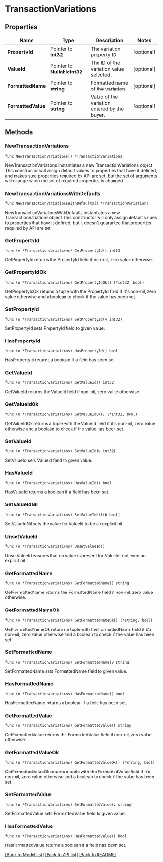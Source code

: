 # TransactionVariations

## Properties

Name | Type | Description | Notes
------------ | ------------- | ------------- | -------------
**PropertyId** | Pointer to **int32** | The variation property ID. | [optional] 
**ValueId** | Pointer to **NullableInt32** | The ID of the variation value selected. | [optional] 
**FormattedName** | Pointer to **string** | Formatted name of the variation. | [optional] 
**FormattedValue** | Pointer to **string** | Value of the variation entered by the buyer. | [optional] 

## Methods

### NewTransactionVariations

`func NewTransactionVariations() *TransactionVariations`

NewTransactionVariations instantiates a new TransactionVariations object
This constructor will assign default values to properties that have it defined,
and makes sure properties required by API are set, but the set of arguments
will change when the set of required properties is changed

### NewTransactionVariationsWithDefaults

`func NewTransactionVariationsWithDefaults() *TransactionVariations`

NewTransactionVariationsWithDefaults instantiates a new TransactionVariations object
This constructor will only assign default values to properties that have it defined,
but it doesn't guarantee that properties required by API are set

### GetPropertyId

`func (o *TransactionVariations) GetPropertyId() int32`

GetPropertyId returns the PropertyId field if non-nil, zero value otherwise.

### GetPropertyIdOk

`func (o *TransactionVariations) GetPropertyIdOk() (*int32, bool)`

GetPropertyIdOk returns a tuple with the PropertyId field if it's non-nil, zero value otherwise
and a boolean to check if the value has been set.

### SetPropertyId

`func (o *TransactionVariations) SetPropertyId(v int32)`

SetPropertyId sets PropertyId field to given value.

### HasPropertyId

`func (o *TransactionVariations) HasPropertyId() bool`

HasPropertyId returns a boolean if a field has been set.

### GetValueId

`func (o *TransactionVariations) GetValueId() int32`

GetValueId returns the ValueId field if non-nil, zero value otherwise.

### GetValueIdOk

`func (o *TransactionVariations) GetValueIdOk() (*int32, bool)`

GetValueIdOk returns a tuple with the ValueId field if it's non-nil, zero value otherwise
and a boolean to check if the value has been set.

### SetValueId

`func (o *TransactionVariations) SetValueId(v int32)`

SetValueId sets ValueId field to given value.

### HasValueId

`func (o *TransactionVariations) HasValueId() bool`

HasValueId returns a boolean if a field has been set.

### SetValueIdNil

`func (o *TransactionVariations) SetValueIdNil(b bool)`

 SetValueIdNil sets the value for ValueId to be an explicit nil

### UnsetValueId
`func (o *TransactionVariations) UnsetValueId()`

UnsetValueId ensures that no value is present for ValueId, not even an explicit nil
### GetFormattedName

`func (o *TransactionVariations) GetFormattedName() string`

GetFormattedName returns the FormattedName field if non-nil, zero value otherwise.

### GetFormattedNameOk

`func (o *TransactionVariations) GetFormattedNameOk() (*string, bool)`

GetFormattedNameOk returns a tuple with the FormattedName field if it's non-nil, zero value otherwise
and a boolean to check if the value has been set.

### SetFormattedName

`func (o *TransactionVariations) SetFormattedName(v string)`

SetFormattedName sets FormattedName field to given value.

### HasFormattedName

`func (o *TransactionVariations) HasFormattedName() bool`

HasFormattedName returns a boolean if a field has been set.

### GetFormattedValue

`func (o *TransactionVariations) GetFormattedValue() string`

GetFormattedValue returns the FormattedValue field if non-nil, zero value otherwise.

### GetFormattedValueOk

`func (o *TransactionVariations) GetFormattedValueOk() (*string, bool)`

GetFormattedValueOk returns a tuple with the FormattedValue field if it's non-nil, zero value otherwise
and a boolean to check if the value has been set.

### SetFormattedValue

`func (o *TransactionVariations) SetFormattedValue(v string)`

SetFormattedValue sets FormattedValue field to given value.

### HasFormattedValue

`func (o *TransactionVariations) HasFormattedValue() bool`

HasFormattedValue returns a boolean if a field has been set.


[[Back to Model list]](../README.md#documentation-for-models) [[Back to API list]](../README.md#documentation-for-api-endpoints) [[Back to README]](../README.md)


